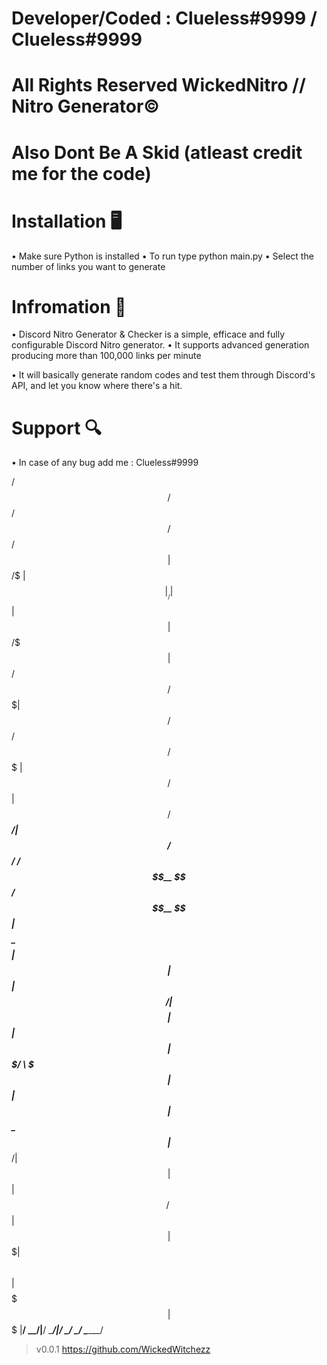 # Developer/Coded : Clueless#9999 / Clueless#9999
# All Rights Reserved WickedNitro // Nitro Generator©
# Also Dont Be A Skid (atleast credit me for the code)

#    Installation 🖥
• Make sure Python is installed
• To run type python main.py
• Select the number of links you want to generate

#    Infromation 📖 
• Discord Nitro Generator & Checker is a simple, efficace and fully configurable Discord Nitro generator.
• It supports advanced generation producing more than 100,000 links per minute

• It will basically generate random codes and test them through Discord's API, and let you know where there's a hit.


#     Support 🔍
• In case of any bug add me : Clueless#9999

 /$$      /$$ /$$           /$$                       /$$
| $$  /$ | $$|__/          | $$                      | $$
| $$ /$$$| $$ /$$  /$$$$$$$| $$   /$$  /$$$$$$   /$$$$$$$
| $$/$$ $$ $$| $$ /$$_____/| $$  /$$/ /$$__  $$ /$$__  $$
| $$$$_  $$$$| $$| $$      | $$$$$$/ | $$$$$$$$| $$  | $$
| $$$/ \  $$$| $$| $$      | $$_  $$ | $$_____/| $$  | $$
| $$/   \  $$| $$|  $$$$$$$| $$ \  $$|  $$$$$$$|  $$$$$$$
|__/     \__/|__/ \_______/|__/  \__/ \_______/ \_______/
> v0.0.1
> https://github.com/WickedWitchezz
